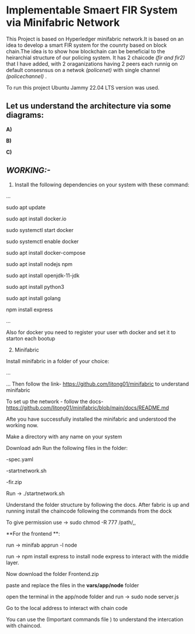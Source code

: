 # Implementable Smaert FIR System via Minifabric Network

This Project is based on Hyperledger minifabric network.It is based on an idea to develop a smart FIR system for the counrty based on block chain.The idea is to show how blockchain can be beneficial to the heirarchial structure of our policing system. It has 2 chaicode *(fir and fir2)* that I have added, with 2 oraganizations having 2 peers each runnig on default consesnsus on a netwok *(policenet)* with single channel *(policechannel)* .

To run this project Ubuntu Jammy 22.04 LTS version was used.

## __Let us understand the architecture via some diagrams:__

__A)__

__B)__

__C)__



## __*WORKING:-*__

1) Install the following dependencies on your system with these command: 
   
   
   
...


sudo apt update

sudo apt install docker.io

sudo systemctl start docker

sudo systemctl enable docker

sudo apt install docker-compose

sudo apt install nodejs npm

sudo apt install openjdk-11-jdk

sudo apt install python3

sudo apt install golang

npm install express

...

Also for docker you need to register your user wth docker and set it to starton each bootup 

2) Minifabric

  Install minifabric in a folder of your choice:
  
...

...
Then follow the link- https://github.com/litong01/minifabric to understand minifabric 

To set up the network - follow the docs- https://github.com/litong01/minifabric/blob/main/docs/README.md

Afte you have successfully installed the minifabric and understood the working now.

Make a directory with any name on your system

Download adn Run the following files in the folder:

-spec.yaml

-startnetwork.sh

-fir.zip

Run -> ./startnetwork.sh 

Understand the folder structure by following the docs.
After fabric is up and running install the chaincode following the commands from the dock

To give permission use -> sudo chmod -R 777 /path/,,

**For the frontend **:

run -> minifab apprun -l node

run -> npm install express   to install node express to interact with the middle layer.

Now download the folder Frontend.zip

paste and replace the files in the **vars/app/node** folder

open the terminal in the app/node folder and    run -> sudo node server.js

Go to the local address to interact with chain code


You can use the (Important commands file ) to understand the intercation with chaincod.
